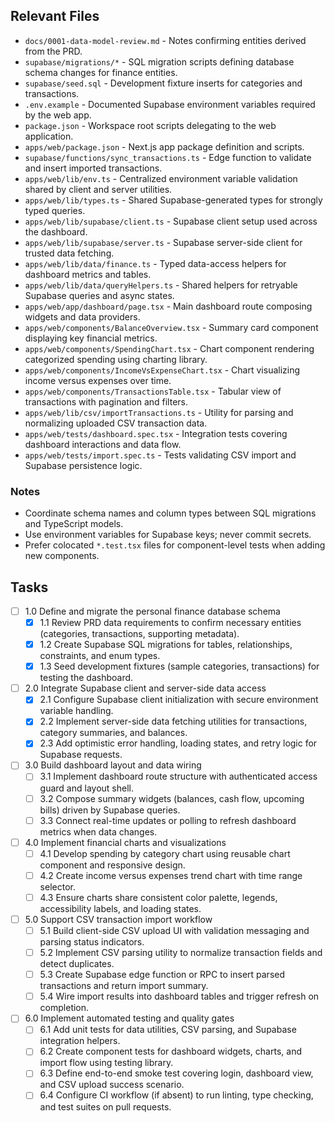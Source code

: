 ## Relevant Files

- `docs/0001-data-model-review.md` - Notes confirming entities derived from the PRD.
- `supabase/migrations/*` - SQL migration scripts defining database schema changes for finance entities.
- `supabase/seed.sql` - Development fixture inserts for categories and transactions.
- `.env.example` - Documented Supabase environment variables required by the web app.
- `package.json` - Workspace root scripts delegating to the web application.
- `apps/web/package.json` - Next.js app package definition and scripts.
- `supabase/functions/sync_transactions.ts` - Edge function to validate and insert imported transactions.
- `apps/web/lib/env.ts` - Centralized environment variable validation shared by client and server utilities.
- `apps/web/lib/types.ts` - Shared Supabase-generated types for strongly typed queries.
- `apps/web/lib/supabase/client.ts` - Supabase client setup used across the dashboard.
- `apps/web/lib/supabase/server.ts` - Supabase server-side client for trusted data fetching.
- `apps/web/lib/data/finance.ts` - Typed data-access helpers for dashboard metrics and tables.
- `apps/web/lib/data/queryHelpers.ts` - Shared helpers for retryable Supabase queries and async states.
- `apps/web/app/dashboard/page.tsx` - Main dashboard route composing widgets and data providers.
- `apps/web/components/BalanceOverview.tsx` - Summary card component displaying key financial metrics.
- `apps/web/components/SpendingChart.tsx` - Chart component rendering categorized spending using charting library.
- `apps/web/components/IncomeVsExpenseChart.tsx` - Chart visualizing income versus expenses over time.
- `apps/web/components/TransactionsTable.tsx` - Tabular view of transactions with pagination and filters.
- `apps/web/lib/csv/importTransactions.ts` - Utility for parsing and normalizing uploaded CSV transaction data.
- `apps/web/tests/dashboard.spec.tsx` - Integration tests covering dashboard interactions and data flow.
- `apps/web/tests/import.spec.ts` - Tests validating CSV import and Supabase persistence logic.

### Notes

- Coordinate schema names and column types between SQL migrations and TypeScript models.
- Use environment variables for Supabase keys; never commit secrets.
- Prefer colocated `*.test.tsx` files for component-level tests when adding new components.

## Tasks

- [ ] 1.0 Define and migrate the personal finance database schema
  - [x] 1.1 Review PRD data requirements to confirm necessary entities (categories, transactions, supporting metadata).
  - [x] 1.2 Create Supabase SQL migrations for tables, relationships, constraints, and enum types.
  - [x] 1.3 Seed development fixtures (sample categories, transactions) for testing the dashboard.

- [ ] 2.0 Integrate Supabase client and server-side data access
  - [x] 2.1 Configure Supabase client initialization with secure environment variable handling.
  - [x] 2.2 Implement server-side data fetching utilities for transactions, category summaries, and balances.
  - [x] 2.3 Add optimistic error handling, loading states, and retry logic for Supabase requests.

- [ ] 3.0 Build dashboard layout and data wiring
  - [ ] 3.1 Implement dashboard route structure with authenticated access guard and layout shell.
  - [ ] 3.2 Compose summary widgets (balances, cash flow, upcoming bills) driven by Supabase queries.
  - [ ] 3.3 Connect real-time updates or polling to refresh dashboard metrics when data changes.

- [ ] 4.0 Implement financial charts and visualizations
  - [ ] 4.1 Develop spending by category chart using reusable chart component and responsive design.
  - [ ] 4.2 Create income versus expenses trend chart with time range selector.
  - [ ] 4.3 Ensure charts share consistent color palette, legends, accessibility labels, and loading states.

- [ ] 5.0 Support CSV transaction import workflow
  - [ ] 5.1 Build client-side CSV upload UI with validation messaging and parsing status indicators.
  - [ ] 5.2 Implement CSV parsing utility to normalize transaction fields and detect duplicates.
  - [ ] 5.3 Create Supabase edge function or RPC to insert parsed transactions and return import summary.
  - [ ] 5.4 Wire import results into dashboard tables and trigger refresh on completion.

- [ ] 6.0 Implement automated testing and quality gates
  - [ ] 6.1 Add unit tests for data utilities, CSV parsing, and Supabase integration helpers.
  - [ ] 6.2 Create component tests for dashboard widgets, charts, and import flow using testing library.
  - [ ] 6.3 Define end-to-end smoke test covering login, dashboard view, and CSV upload success scenario.
  - [ ] 6.4 Configure CI workflow (if absent) to run linting, type checking, and test suites on pull requests.
